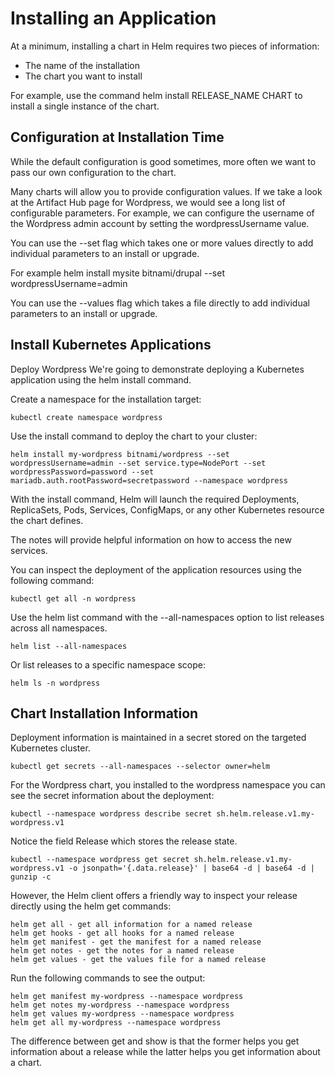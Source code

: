 # Installing an Application
At a minimum, installing a chart in Helm requires two pieces of information:

- The name of the installation
- The chart you want to install

For example, use the command helm install RELEASE_NAME CHART to install a single instance of the chart.

## Configuration at Installation Time

While the default configuration is good sometimes, more often we want to pass our own configuration to the chart.

Many charts will allow you to provide configuration values. If we take a look at the Artifact Hub page for Wordpress, we would see a long list of configurable parameters. For example, we can configure the username of the Wordpress admin account by setting the wordpressUsername value.

You can use the --set flag which takes one or more values directly to add individual parameters to an install or upgrade.

For example helm install mysite bitnami/drupal --set wordpressUsername=admin

You can use the --values flag which takes a file directly to add individual parameters to an install or upgrade.

## Install Kubernetes Applications

Deploy Wordpress
We're going to demonstrate deploying a Kubernetes application using the helm install command.

Create a namespace for the installation target:

```
kubectl create namespace wordpress
```

Use the install command to deploy the chart to your cluster:

```
helm install my-wordpress bitnami/wordpress --set wordpressUsername=admin --set service.type=NodePort --set wordpressPassword=password --set mariadb.auth.rootPassword=secretpassword --namespace wordpress
```

With the install command, Helm will launch the required Deployments, ReplicaSets, Pods, Services, ConfigMaps, or any other Kubernetes resource the chart defines.

The notes will provide helpful information on how to access the new services.

You can inspect the deployment of the application resources using the following command:

```
kubectl get all -n wordpress
```

Use the helm list command with the --all-namespaces option to list releases across all namespaces.

```
helm list --all-namespaces
```

Or list releases to a specific namespace scope:

```
helm ls -n wordpress
```

## Chart Installation Information

Deployment information is maintained in a secret stored on the targeted Kubernetes cluster.

```
kubectl get secrets --all-namespaces --selector owner=helm
```

For the Wordpress chart, you installed to the wordpress namespace you can see the secret information about the deployment:

```
kubectl --namespace wordpress describe secret sh.helm.release.v1.my-wordpress.v1
```

Notice the field Release which stores the release state.

```
kubectl --namespace wordpress get secret sh.helm.release.v1.my-wordpress.v1 -o jsonpath='{.data.release}' | base64 -d | base64 -d | gunzip -c
```

However, the Helm client offers a friendly way to inspect your release directly using the helm get commands:

```
helm get all - get all information for a named release
helm get hooks - get all hooks for a named release
helm get manifest - get the manifest for a named release
helm get notes - get the notes for a named release
helm get values - get the values file for a named release
```

Run the following commands to see the output:

```
helm get manifest my-wordpress --namespace wordpress
helm get notes my-wordpress --namespace wordpress
helm get values my-wordpress --namespace wordpress
helm get all my-wordpress --namespace wordpress
```

The difference between get and show is that the former helps you get information about a release while the latter helps you get information about a chart.
